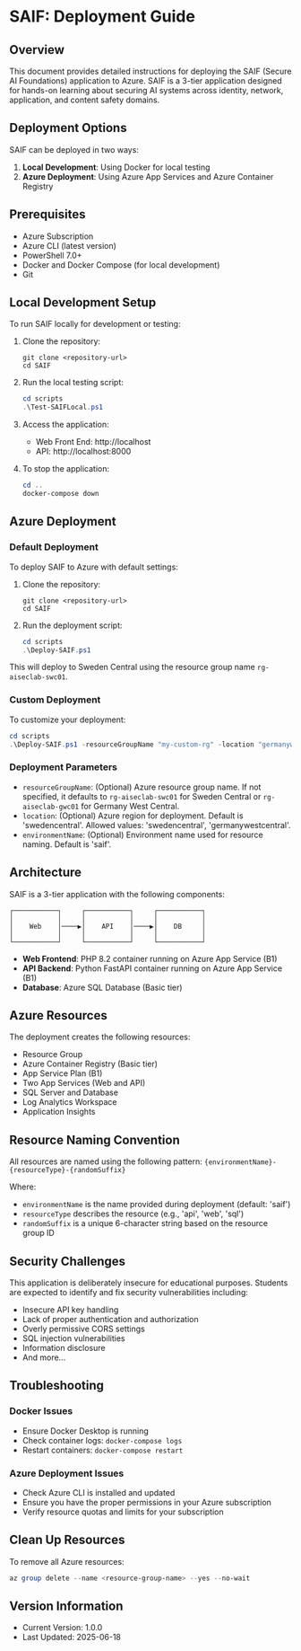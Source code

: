 # SAIF: Deployment Guide

## Overview

This document provides detailed instructions for deploying the SAIF (Secure AI Foundations) application to Azure. SAIF is a 3-tier application designed for hands-on learning about securing AI systems across identity, network, application, and content safety domains.

## Deployment Options

SAIF can be deployed in two ways:

1. **Local Development**: Using Docker for local testing
2. **Azure Deployment**: Using Azure App Services and Azure Container Registry

## Prerequisites

- Azure Subscription
- Azure CLI (latest version)
- PowerShell 7.0+
- Docker and Docker Compose (for local development)
- Git

## Local Development Setup

To run SAIF locally for development or testing:

1. Clone the repository:
   ```
   git clone <repository-url>
   cd SAIF
   ```

2. Run the local testing script:
   ```powershell
   cd scripts
   .\Test-SAIFLocal.ps1
   ```

3. Access the application:
   - Web Front End: http://localhost
   - API: http://localhost:8000

4. To stop the application:
   ```powershell
   cd ..
   docker-compose down
   ```

## Azure Deployment

### Default Deployment

To deploy SAIF to Azure with default settings:

1. Clone the repository:
   ```
   git clone <repository-url>
   cd SAIF
   ```

2. Run the deployment script:
   ```powershell
   cd scripts
   .\Deploy-SAIF.ps1
   ```

This will deploy to Sweden Central using the resource group name `rg-aiseclab-swc01`.

### Custom Deployment

To customize your deployment:

```powershell
cd scripts
.\Deploy-SAIF.ps1 -resourceGroupName "my-custom-rg" -location "germanywestcentral" -environmentName "saif-prod"
```

### Deployment Parameters

- `resourceGroupName`: (Optional) Azure resource group name. If not specified, it defaults to `rg-aiseclab-swc01` for Sweden Central or `rg-aiseclab-gwc01` for Germany West Central.
- `location`: (Optional) Azure region for deployment. Default is 'swedencentral'. Allowed values: 'swedencentral', 'germanywestcentral'.
- `environmentName`: (Optional) Environment name used for resource naming. Default is 'saif'.

## Architecture

SAIF is a 3-tier application with the following components:

```
┌───────────┐     ┌───────────┐     ┌───────────┐
│           │     │           │     │           │
│    Web    │────▶│    API    │────▶│    DB     │
│           │     │           │     │           │
└───────────┘     └───────────┘     └───────────┘
```

- **Web Frontend**: PHP 8.2 container running on Azure App Service (B1)
- **API Backend**: Python FastAPI container running on Azure App Service (B1)
- **Database**: Azure SQL Database (Basic tier)

## Azure Resources

The deployment creates the following resources:

- Resource Group
- Azure Container Registry (Basic tier)
- App Service Plan (B1)
- Two App Services (Web and API)
- SQL Server and Database
- Log Analytics Workspace
- Application Insights

## Resource Naming Convention

All resources are named using the following pattern:
`{environmentName}-{resourceType}-{randomSuffix}`

Where:
- `environmentName` is the name provided during deployment (default: 'saif')
- `resourceType` describes the resource (e.g., 'api', 'web', 'sql')
- `randomSuffix` is a unique 6-character string based on the resource group ID

## Security Challenges

This application is deliberately insecure for educational purposes. Students are expected to identify and fix security vulnerabilities including:

- Insecure API key handling
- Lack of proper authentication and authorization
- Overly permissive CORS settings
- SQL injection vulnerabilities
- Information disclosure
- And more...

## Troubleshooting

### Docker Issues
- Ensure Docker Desktop is running
- Check container logs: `docker-compose logs`
- Restart containers: `docker-compose restart`

### Azure Deployment Issues
- Check Azure CLI is installed and updated
- Ensure you have the proper permissions in your Azure subscription
- Verify resource quotas and limits for your subscription

## Clean Up Resources

To remove all Azure resources:

```powershell
az group delete --name <resource-group-name> --yes --no-wait
```

## Version Information

- Current Version: 1.0.0
- Last Updated: 2025-06-18
